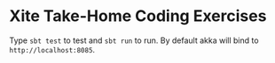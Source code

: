 # Xite Take-Home Coding Exercises

Type `sbt test` to test and `sbt run` to run. 
By default akka will bind to `http://localhost:8085`.
